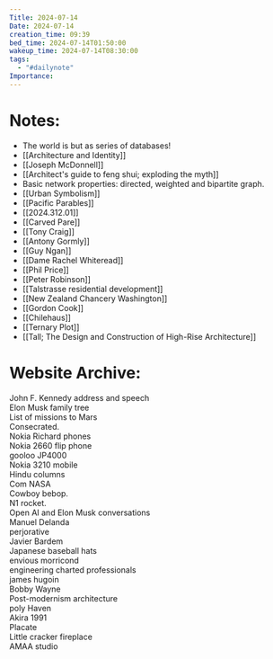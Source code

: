```yaml
---
Title: 2024-07-14
Date: 2024-07-14
creation_time: 09:39
bed_time: 2024-07-14T01:50:00
wakeup_time: 2024-07-14T08:30:00
tags:
  - "#dailynote"
Importance:
---
```

# Notes:
- The world is but as series of databases!
- [[Architecture and Identity]]
- [[Joseph McDonnell]]
- [[Architect's guide to feng shui; exploding the myth]]
- Basic network properties: directed, weighted and bipartite graph.
- [[Urban Symbolism]]
- [[Pacific Parables]]
- [[2024.312.01]]
- [[Carved Pare]]
- [[Tony Craig]]
- [[Antony Gormly]]
- [[Guy Ngan]]
- [[Dame Rachel Whiteread]]
- [[Phil Price]]
- [[Peter Robinson]]
- [[Talstrasse residential development]]
- [[New Zealand Chancery Washington]]
- [[Gordon Cook]]
- [[Chilehaus]]
- [[Ternary Plot]]
- [[Tall; The Design and Construction of High-Rise Architecture]]


# Website Archive:
John F. Kennedy address and speech  
Elon Musk family tree  
List of missions to Mars  
Consecrated.  
Nokia Richard phones  
Nokia 2660 flip phone  
gooloo JP4000  
Nokia 3210 mobile  
Hindu columns  
Com NASA  
Cowboy bebop.  
N1 rocket.  
Open AI and Elon Musk conversations  
Manuel Delanda  
perjorative  
Javier Bardem  
Japanese baseball hats  
envious morricond  
engineering charted professionals  
james hugoin  
Bobby Wayne  
Post-modernism architecture  
poly Haven  
Akira 1991  
Placate  
Little cracker fireplace  
AMAA studio
